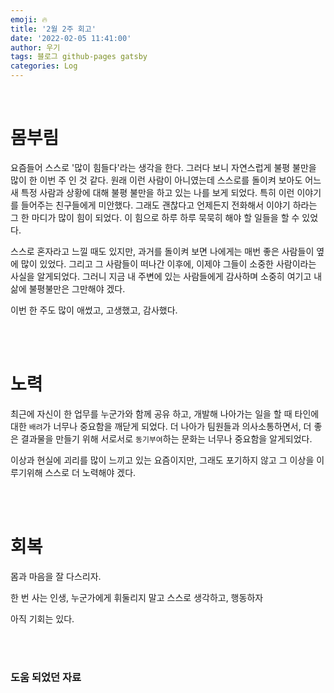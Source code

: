 ```yaml
---
emoji: 🔥
title: '2월 2주 회고'
date: '2022-02-05 11:41:00'
author: 우기
tags: 블로그 github-pages gatsby
categories: Log
---
```


<br>

# 몸부림

요즘들어 스스로 '많이 힘들다'라는 생각을 한다. 그러다 보니 자연스럽게 불평 불만을 많이 한 이번 주 인 것 같다.
원래 이런 사람이 아니였는데 스스로를 돌이켜 보아도 어느새 특정 사람과 상황에 대해 불평 불만을 하고 있는 나를 보게 되었다.
특히 이런 이야기를 들어주는 친구들에게 미안했다. 그래도 괜찮다고 언제든지 전화해서 이야기 하라는 그 한 마디가 많이 힘이 되었다.
이 힘으로 하루 하루 묵묵히 해야 할 일들을 할 수 있었다.

스스로 혼자라고 느낄 때도 있지만, 과거를 돌이켜 보면 나에게는 매번 좋은 사람들이 옆에 많이 있었다.
그리고 그 사람들이 떠나간 이후에, 이제야 그들이 소중한 사람이라는 사실을 알게되었다.
그러니 지금 내 주변에 있는 사람들에게 감사하며 소중히 여기고 내 삶에 불평불만은 그만해야 겠다.

이번 한 주도 많이 애썼고, 고생했고, 감사했다.

<br>
<br>

# 노력

최근에 자신이 한 업무를 누군가와 함께 공유 하고, 개발해 나아가는 일을 할 때 타인에 대한 `배려`가 너무나 중요함을 깨닫게 되었다.
더 나아가 팀원들과 의사소통하면서, 더 좋은 결과물을 만들기 위해 서로서로 `동기부여`하는 문화는 너무나 중요함을 알게되었다.

이상과 현실에 괴리를 많이 느끼고 있는 요즘이지만, 그래도 포기하지 않고 그 이상을 이루기위해 스스로 더 노력해야 겠다.

<br>
<br>

# 회복

몸과 마음을 잘 다스리자.

한 번 사는 인생, 누군가에게 휘둘리지 말고 스스로 생각하고, 행동하자

아직 기회는 있다.

<br>
<br>

### 도움 되었던 자료

```js

```

```toc

```
